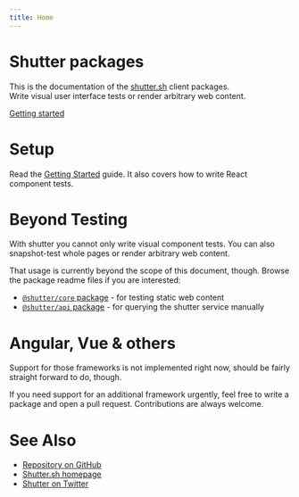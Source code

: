 ```yaml
---
title: Home
---
```


<div class="jumbotron">
  <h1>Shutter packages</h1>
  <p class="lead">
    This is the documentation of the <a href="https://shutter.sh">shutter.sh</a> client packages.<br />
    Write visual user interface tests or render arbitrary web content.
  </p>
  <p class="lead">
    <a class="btn btn-primary btn-lg" href="./getting-started" role="button">Getting started</a>
  </p>
</div>


# Setup

Read the [Getting Started](./getting-started) guide. It also covers how to write React component tests.


# Beyond Testing

With shutter you cannot only write visual component tests. You can also snapshot-test whole pages or render arbitrary web content.

That usage is currently beyond the scope of this document, though. Browse the package readme files if you are interested:

- [`@shutter/core` package](https://github.com/shuttersh/shutter/tree/master/packages/core) - for testing static web content
- [`@shutter/api` package](https://github.com/shuttersh/shutter/tree/master/packages/api) - for querying the shutter service manually


# Angular, Vue & others

Support for those frameworks is not implemented right now, should be fairly straight forward to do, though.

If you need support for an additional framework urgently, feel free to write a package and open a pull request. Contributions are always welcome.


# See Also

- [Repository on GitHub](https://github.com/shuttersh/shutter)
- [Shutter.sh homepage](https://shutter.sh/)
- [Shutter on Twitter](https://twitter.com/shuttersh)
